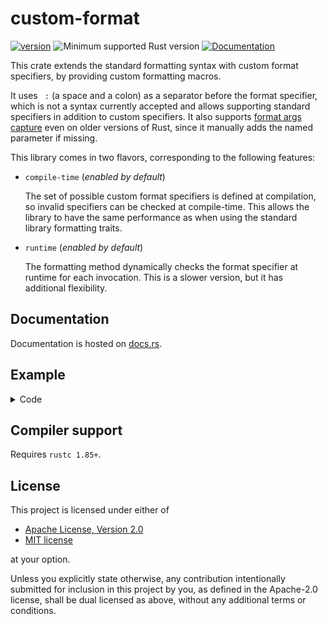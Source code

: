 # custom-format

[![version](https://img.shields.io/crates/v/custom-format?color=blue&style=flat-square)](https://crates.io/crates/custom-format)
![Minimum supported Rust version](https://img.shields.io/badge/rustc-1.85+-important?logo=rust "Minimum Supported Rust Version")
[![Documentation](https://docs.rs/custom-format/badge.svg)](https://docs.rs/custom-format)

This crate extends the standard formatting syntax with custom format specifiers, by providing custom formatting macros.

It uses ` :` (a space and a colon) as a separator before the format specifier, which is not a syntax currently accepted and allows supporting standard specifiers in addition to custom specifiers. It also supports [format args capture](https://blog.rust-lang.org/2022/01/13/Rust-1.58.0.html#captured-identifiers-in-format-strings) even on older versions of Rust, since it manually adds the named parameter if missing.

This library comes in two flavors, corresponding to the following features:

- `compile-time` (*enabled by default*)

    The set of possible custom format specifiers is defined at compilation, so invalid specifiers can be checked at compile-time.
    This allows the library to have the same performance as when using the standard library formatting traits.

- `runtime` (*enabled by default*)

    The formatting method dynamically checks the format specifier at runtime for each invocation.
    This is a slower version, but it has additional flexibility.

## Documentation

Documentation is hosted on [docs.rs](https://docs.rs/custom-format/latest/).

## Example

<details>
<summary>Code</summary>

```rust
use custom_format as cfmt;

use core::fmt;

pub struct DateTime {
    year: i32,
    month: u8,
    month_day: u8,
    hour: u8,
    minute: u8,
    second: u8,
    nanoseconds: u32,
}

macro_rules! impl_custom_format_for_datetime {
    (match spec { $($spec:literal => $func:expr $(,)?)* }) => {
        use cfmt::compile_time::{spec, CustomFormat};
        $(
            impl CustomFormat<{ spec($spec) }> for DateTime {
                fn fmt(&self, f: &mut fmt::Formatter) -> fmt::Result {
                    ($func as fn(&Self, &mut fmt::Formatter) -> fmt::Result)(self, f)
                }
            }
        )*
    };
}

// Static format specifiers, checked at compile-time
impl_custom_format_for_datetime!(match spec {
    // Year with pad for at least 4 digits
    "%Y" => |this, f| write!(f, "{:04}", this.year),
    // Year % 100 (00..99)
    "%y" => |this, f| write!(f, "{:02}", (this.year % 100).abs()),
    // Month of the year, zero-padded (01..12)
    "%m" => |this, f| write!(f, "{:02}", this.month),
    // Day of the month, zero-padded (01..31)
    "%d" => |this, f| write!(f, "{:02}", this.month_day),
    // Hour of the day, 24-hour clock, zero-padded (00..23)
    "%H" => |this, f| write!(f, "{:02}", this.hour),
    // Minute of the hour (00..59)
    "%M" => |this, f| write!(f, "{:02}", this.minute),
    // Second of the minute (00..60)
    "%S" => |this, f| write!(f, "{:02}", this.second),
    // Date (%m/%d/%y)
    "%D" => {
        |this, f| {
            let month = cfmt::custom_formatter!("%m", this);
            let day = cfmt::custom_formatter!("%d", this);
            let year = cfmt::custom_formatter!("%y", this);
            write!(f, "{}/{}/{}", month, day, year)
        }
    }
});

// Dynamic format specifiers, checked at runtime
impl cfmt::runtime::CustomFormat for DateTime {
    fn fmt(&self, f: &mut fmt::Formatter, spec: &str) -> fmt::Result {
        let mut chars = spec.chars();
        match (chars.next(), chars.next_back()) {
            // Nanoseconds with n digits (%nN)
            (Some('%'), Some('N')) => match chars.as_str().parse() {
                Ok(n) if n > 0 => {
                    if n <= 9 {
                        write!(f, "{:0width$}", self.nanoseconds / 10u32.pow(9 - n as u32), width = n)
                    } else {
                        write!(f, "{:09}{:0width$}", self.nanoseconds, 0, width = n - 9)
                    }
                }
                _ => Err(fmt::Error),
            },
            _ => Err(fmt::Error),
        }
    }
}

let dt = DateTime {
    year: 1836,
    month: 5,
    month_day: 18,
    hour: 23,
    minute: 45,
    second: 54,
    nanoseconds: 123456789,
};

// Expands to:
//
// match (&("DateTime"), &dt) {
//     (arg0, arg1) => ::std::println!(
//         "The {0:?} is: {1}-{2}-{3} {4}:{5}:{6}.{7}",
//         arg0,
//         ::custom_format::custom_formatter!("%Y", arg1),
//         ::custom_format::custom_formatter!("%m", arg1),
//         ::custom_format::custom_formatter!("%d", arg1),
//         ::custom_format::custom_formatter!("%H", arg1),
//         ::custom_format::custom_formatter!("%M", arg1),
//         ::custom_format::custom_formatter!("%S", arg1),
//         ::custom_format::runtime::CustomFormatter::new("%6N", arg1)
//     ),
// }
//
// Output: `The "DateTime" is: 1836-05-18 23:45:54.123456`
//
// The custom format specifier is interpreted as a compile-time specifier by default,
// or as a runtime specifier if it is inside "<>".
cfmt::println!(
    "The {ty:?} is: {dt :%Y}-{dt :%m}-{dt :%d} {dt :%H}:{dt :%M}:{dt :%S}.{dt :<%6N>}",
    ty = "DateTime",
);

// Compile-time error since "%h" is not a valid format specifier
// cfmt::println!("{0 :%h}", dt);

// Panic at runtime since "%h" is not a valid format specifier
// cfmt::println!("{0 :<%h>}", dt);
```

</details>

## Compiler support

Requires `rustc 1.85+`.

## License

This project is licensed under either of

- [Apache License, Version 2.0](https://github.com/x-hgg-x/custom-format/blob/master/LICENSE-Apache)
- [MIT license](https://github.com/x-hgg-x/custom-format/blob/master/LICENSE-MIT)

at your option.

Unless you explicitly state otherwise, any contribution intentionally submitted for inclusion in
this project by you, as defined in the Apache-2.0 license, shall be dual licensed as above, without any
additional terms or conditions.
